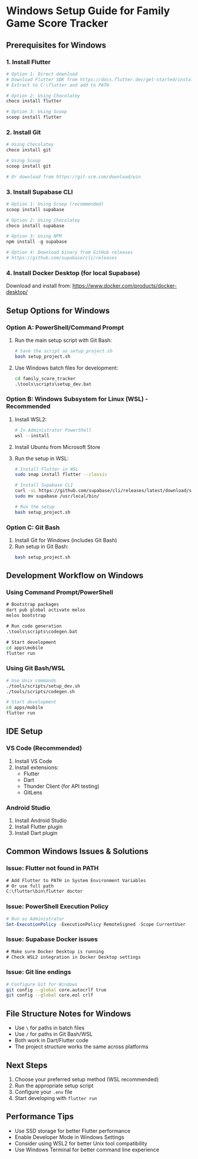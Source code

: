 # Windows Setup Guide for Family Game Score Tracker

## Prerequisites for Windows

### 1. Install Flutter
```powershell
# Option 1: Direct download
# Download Flutter SDK from https://docs.flutter.dev/get-started/install/windows
# Extract to C:\flutter and add to PATH

# Option 2: Using Chocolatey
choco install flutter

# Option 3: Using Scoop
scoop install flutter
```

### 2. Install Git
```powershell
# Using Chocolatey
choco install git

# Using Scoop
scoop install git

# Or download from https://git-scm.com/download/win
```

### 3. Install Supabase CLI
```powershell
# Option 1: Using Scoop (recommended)
scoop install supabase

# Option 2: Using Chocolatey
choco install supabase

# Option 3: Using NPM
npm install -g supabase

# Option 4: Download binary from GitHub releases
# https://github.com/supabase/cli/releases
```

### 4. Install Docker Desktop (for local Supabase)
Download and install from: https://www.docker.com/products/docker-desktop/

## Setup Options for Windows

### Option A: PowerShell/Command Prompt
1. Run the main setup script with Git Bash:
   ```bash
   # Save the script as setup_project.sh
   bash setup_project.sh
   ```

2. Use Windows batch files for development:
   ```cmd
   cd family_score_tracker
   .\tools\scripts\setup_dev.bat
   ```

### Option B: Windows Subsystem for Linux (WSL) - Recommended
1. Install WSL2:
   ```powershell
   # In Administrator PowerShell
   wsl --install
   ```

2. Install Ubuntu from Microsoft Store

3. Run the setup in WSL:
   ```bash
   # Install Flutter in WSL
   sudo snap install flutter --classic
   
   # Install Supabase CLI
   curl -sL https://github.com/supabase/cli/releases/latest/download/supabase_linux_amd64.tar.gz | tar -xz
   sudo mv supabase /usr/local/bin/
   
   # Run the setup
   bash setup_project.sh
   ```

### Option C: Git Bash
1. Install Git for Windows (includes Git Bash)
2. Run setup in Git Bash:
   ```bash
   bash setup_project.sh
   ```

## Development Workflow on Windows

### Using Command Prompt/PowerShell
```cmd
# Bootstrap packages
dart pub global activate melos
melos bootstrap

# Run code generation
.\tools\scripts\codegen.bat

# Start development
cd apps\mobile
flutter run
```

### Using Git Bash/WSL
```bash
# Use Unix commands
./tools/scripts/setup_dev.sh
./tools/scripts/codegen.sh

# Start development
cd apps/mobile
flutter run
```

## IDE Setup

### VS Code (Recommended)
1. Install VS Code
2. Install extensions:
   - Flutter
   - Dart
   - Thunder Client (for API testing)
   - GitLens

### Android Studio
1. Install Android Studio
2. Install Flutter plugin
3. Install Dart plugin

## Common Windows Issues & Solutions

### Issue: Flutter not found in PATH
```cmd
# Add Flutter to PATH in System Environment Variables
# Or use full path
C:\flutter\bin\flutter doctor
```

### Issue: PowerShell Execution Policy
```powershell
# Run as Administrator
Set-ExecutionPolicy -ExecutionPolicy RemoteSigned -Scope CurrentUser
```

### Issue: Supabase Docker issues
```cmd
# Make sure Docker Desktop is running
# Check WSL2 integration in Docker Desktop settings
```

### Issue: Git line endings
```bash
# Configure Git for Windows
git config --global core.autocrlf true
git config --global core.eol crlf
```

## File Structure Notes for Windows
- Use `\` for paths in batch files
- Use `/` for paths in Git Bash/WSL
- Both work in Dart/Flutter code
- The project structure works the same across platforms

## Next Steps
1. Choose your preferred setup method (WSL recommended)
2. Run the appropriate setup script
3. Configure your `.env` file
4. Start developing with `flutter run`

## Performance Tips
- Use SSD storage for better Flutter performance
- Enable Developer Mode in Windows Settings
- Consider using WSL2 for better Unix tool compatibility
- Use Windows Terminal for better command line experience
